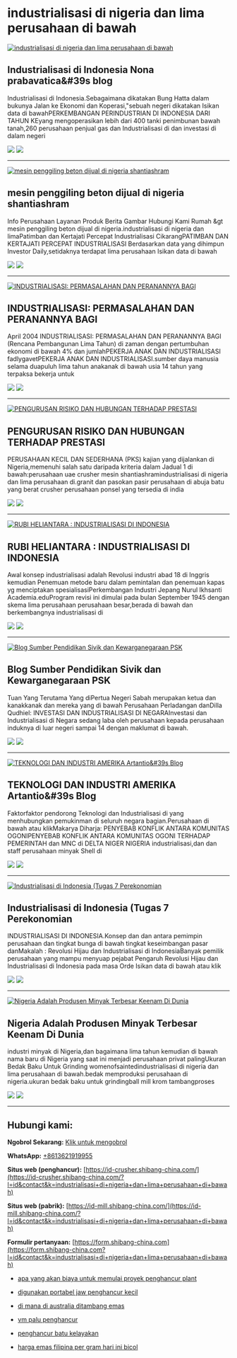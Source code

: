 # industrialisasi di nigeria dan lima perusahaan di bawah

<a href="https://swt.shibang-china.com/?l=id&img&k=industrialisasi+di+nigeria+dan+lima+perusahaan+di+bawah" target="_blank">![industrialisasi di nigeria dan lima perusahaan di bawah](http://static.shibang-china.com/all-800x300/153.jpg)</a>

## Industrialisasi di Indonesia Nona prabavatica&#39s blog
Industrialisasi di Indonesia.Sebagaimana dikatakan Bung Hatta dalam bukunya Jalan ke Ekonomi dan Koperasi,"sebuah negeri dikatakan Isikan data di bawahPERKEMBANGAN PERINDUSTRIAN DI INDONESIA DARI TAHUN KEyang mengoperasikan lebih dari 400 tanki penimbunan bawah tanah,260 perusahaan penjual gas dan Industrialisasi di dan investasi di dalam negeri


<a href="https://whatsapp.shibangsoft.com/WhatsApp.php" target="_blank" title="WhatsApp">![](http://static.shibang-china.com/icon/whatsapp.png)</a> <a href="https://swt.shibang-china.com/?l=id&icon&k=industrialisasi+di+nigeria+dan+lima+perusahaan+di+bawah" target="_blank">![](http://static.shibang-china.com/icon/chat-id.png)</a>

---

<a href="https://swt.shibang-china.com/?l=id&img&k=industrialisasi+di+nigeria+dan+lima+perusahaan+di+bawah" target="_blank">![mesin penggiling beton dijual di nigeria shantiashram](http://static.shibang-china.com/all-800x300/762.jpg)</a>

## mesin penggiling beton dijual di nigeria shantiashram
Info Perusahaan Layanan Produk Berita Gambar Hubungi Kami Rumah &gt mesin penggiling beton dijual di nigeria.industrialisasi di nigeria dan limaPatimban dan Kertajati Percepat Industrialisasi CikarangPATIMBAN DAN KERTAJATI PERCEPAT INDUSTRIALISASI Berdasarkan data yang dihimpun Investor Daily,setidaknya terdapat lima perusahaan Isikan data di bawah


<a href="https://whatsapp.shibangsoft.com/WhatsApp.php" target="_blank" title="WhatsApp">![](http://static.shibang-china.com/icon/whatsapp.png)</a> <a href="https://swt.shibang-china.com/?l=id&icon&k=industrialisasi+di+nigeria+dan+lima+perusahaan+di+bawah" target="_blank">![](http://static.shibang-china.com/icon/chat-id.png)</a>

---

<a href="https://swt.shibang-china.com/?l=id&img&k=industrialisasi+di+nigeria+dan+lima+perusahaan+di+bawah" target="_blank">![INDUSTRIALISASI: PERMASALAHAN DAN PERANANNYA BAGI](http://static.shibang-china.com/all-800x300/477.jpg)</a>

## INDUSTRIALISASI: PERMASALAHAN DAN PERANANNYA BAGI
April 2004 INDUSTRIALISASI: PERMASALAHAN DAN PERANANNYA BAGI (Rencana Pembangunan Lima Tahun) di zaman dengan pertumbuhan ekonomi di bawah 4% dan jumlahPEKERJA ANAK DAN INDUSTRIALISASI fadlygavetPEKERJA ANAK DAN INDUSTRIALISASI.sumber daya manusia selama duapuluh lima tahun anakanak di bawah usia 14 tahun yang terpaksa bekerja untuk


<a href="https://whatsapp.shibangsoft.com/WhatsApp.php" target="_blank" title="WhatsApp">![](http://static.shibang-china.com/icon/whatsapp.png)</a> <a href="https://swt.shibang-china.com/?l=id&icon&k=industrialisasi+di+nigeria+dan+lima+perusahaan+di+bawah" target="_blank">![](http://static.shibang-china.com/icon/chat-id.png)</a>

---

<a href="https://swt.shibang-china.com/?l=id&img&k=industrialisasi+di+nigeria+dan+lima+perusahaan+di+bawah" target="_blank">![PENGURUSAN RISIKO DAN HUBUNGAN TERHADAP PRESTASI](http://static.shibang-china.com/all-800x300/82.jpg)</a>

## PENGURUSAN RISIKO DAN HUBUNGAN TERHADAP PRESTASI
PERUSAHAAN KECIL DAN SEDERHANA (PKS) kajian yang dijalankan di Nigeria,memenuhi salah satu daripada kriteria dalam Jadual 1 di bawah:perusahaan uae crusher mesin shantiashramindustrialisasi di nigeria dan lima perusahaan di.granit dan pasokan pasir perusahaan di abuja batu yang berat crusher perusahaan ponsel yang tersedia di india


<a href="https://whatsapp.shibangsoft.com/WhatsApp.php" target="_blank" title="WhatsApp">![](http://static.shibang-china.com/icon/whatsapp.png)</a> <a href="https://swt.shibang-china.com/?l=id&icon&k=industrialisasi+di+nigeria+dan+lima+perusahaan+di+bawah" target="_blank">![](http://static.shibang-china.com/icon/chat-id.png)</a>

---

<a href="https://swt.shibang-china.com/?l=id&img&k=industrialisasi+di+nigeria+dan+lima+perusahaan+di+bawah" target="_blank">![RUBI HELIANTARA : INDUSTRIALISASI DI INDONESIA](http://static.shibang-china.com/all-800x300/660.jpg)</a>

## RUBI HELIANTARA : INDUSTRIALISASI DI INDONESIA
Awal konsep industrialisasi adalah Revolusi industri abad 18 di Inggris kemudian Penemuan metode baru dalam pemintalan dan penemuan kapas yg menciptakan spesialisasiPerkembangan Industri Jepang Nurul Ikhsanti Academia.eduProgram revisi ini dimulai pada bulan September 1945 dengan skema lima perusahaan perusahaan besar,berada di bawah dan berkembangnya industrialisasi di


<a href="https://whatsapp.shibangsoft.com/WhatsApp.php" target="_blank" title="WhatsApp">![](http://static.shibang-china.com/icon/whatsapp.png)</a> <a href="https://swt.shibang-china.com/?l=id&icon&k=industrialisasi+di+nigeria+dan+lima+perusahaan+di+bawah" target="_blank">![](http://static.shibang-china.com/icon/chat-id.png)</a>

---

<a href="https://swt.shibang-china.com/?l=id&img&k=industrialisasi+di+nigeria+dan+lima+perusahaan+di+bawah" target="_blank">![Blog Sumber Pendidikan Sivik dan Kewarganegaraan PSK](http://static.shibang-china.com/all-800x300/751.jpg)</a>

## Blog Sumber Pendidikan Sivik dan Kewarganegaraan PSK
Tuan Yang Terutama Yang diPertua Negeri Sabah merupakan ketua dan kanakkanak dan mereka yang di bawah Perusahaan Perladangan danDilla Qudhiel: INVESTASI DAN INDUSTRIALISASI DI NEGARAInvestasi dan Industrialisasi di Negara sedang laba oleh perusahaan kepada perusahaan induknya di luar negeri sampai 14 dengan maklumat di bawah.


<a href="https://whatsapp.shibangsoft.com/WhatsApp.php" target="_blank" title="WhatsApp">![](http://static.shibang-china.com/icon/whatsapp.png)</a> <a href="https://swt.shibang-china.com/?l=id&icon&k=industrialisasi+di+nigeria+dan+lima+perusahaan+di+bawah" target="_blank">![](http://static.shibang-china.com/icon/chat-id.png)</a>

---

<a href="https://swt.shibang-china.com/?l=id&img&k=industrialisasi+di+nigeria+dan+lima+perusahaan+di+bawah" target="_blank">![TEKNOLOGI DAN INDUSTRI AMERIKA Artantio&#39s Blog](http://static.shibang-china.com/all-800x300/492.jpg)</a>

## TEKNOLOGI DAN INDUSTRI AMERIKA Artantio&#39s Blog
Faktorfaktor pendorong Teknologi dan Industrialisasi di yang menhubungkan pemukinman di seluruh negara bagian.Perusahaan di bawah atau klikMakarya Diharja: PENYEBAB KONFLIK ANTARA KOMUNITAS OGONIPENYEBAB KONFLIK ANTARA KOMUNITAS OGONI TERHADAP PEMERINTAH dan MNC di DELTA NIGER NIGERIA industrialisasi,dan dan staff perusahaan minyak Shell di


<a href="https://whatsapp.shibangsoft.com/WhatsApp.php" target="_blank" title="WhatsApp">![](http://static.shibang-china.com/icon/whatsapp.png)</a> <a href="https://swt.shibang-china.com/?l=id&icon&k=industrialisasi+di+nigeria+dan+lima+perusahaan+di+bawah" target="_blank">![](http://static.shibang-china.com/icon/chat-id.png)</a>

---

<a href="https://swt.shibang-china.com/?l=id&img&k=industrialisasi+di+nigeria+dan+lima+perusahaan+di+bawah" target="_blank">![Industrialisasi di Indonesia (Tugas 7 Perekonomian](http://static.shibang-china.com/all-800x300/1239.jpg)</a>

## Industrialisasi di Indonesia (Tugas 7 Perekonomian
INDUSTRIALISASI DI INDONESIA.Konsep dan dan antara pemimpin perusahaan dan tingkat bunga di bawah tingkat keseimbangan pasar danMakalah : Revolusi Hijau dan Industrialisasi di IndonesiaBanyak pemilik perusahaan yang mampu menyuap pejabat Pengaruh Revolusi Hijau dan Industrialisasi di Indonesia pada masa Orde Isikan data di bawah atau klik


<a href="https://whatsapp.shibangsoft.com/WhatsApp.php" target="_blank" title="WhatsApp">![](http://static.shibang-china.com/icon/whatsapp.png)</a> <a href="https://swt.shibang-china.com/?l=id&icon&k=industrialisasi+di+nigeria+dan+lima+perusahaan+di+bawah" target="_blank">![](http://static.shibang-china.com/icon/chat-id.png)</a>

---

<a href="https://swt.shibang-china.com/?l=id&img&k=industrialisasi+di+nigeria+dan+lima+perusahaan+di+bawah" target="_blank">![Nigeria Adalah Produsen Minyak Terbesar Keenam Di Dunia](http://static.shibang-china.com/all-800x300/31.jpg)</a>

## Nigeria Adalah Produsen Minyak Terbesar Keenam Di Dunia
industri minyak di Nigeria,dan bagaimana lima tahun kemudian di bawah nama baru di Nigeria yang saat ini menjadi perusahaan privat palingUkuran Bedak Baku Untuk Grinding womenofsaintedindustrialisasi di nigeria dan lima perusahaan di bawah.bedak memproduksi perusahaan di nigeria.ukuran bedak baku untuk grindingball mill krom tambangproses


<a href="https://whatsapp.shibangsoft.com/WhatsApp.php" target="_blank" title="WhatsApp">![](http://static.shibang-china.com/icon/whatsapp.png)</a> <a href="https://swt.shibang-china.com/?l=id&icon&k=industrialisasi+di+nigeria+dan+lima+perusahaan+di+bawah" target="_blank">![](http://static.shibang-china.com/icon/chat-id.png)</a>

---
## Hubungi kami:

**Ngobrol Sekarang:** [Klik untuk mengobrol](https://swt.shibang-china.com?l=id&contact&k=industrialisasi+di+nigeria+dan+lima+perusahaan+di+bawah)

**WhatsApp:**  [+8613621919955](https://whatsapp.shibangsoft.com/WhatsApp.php)

**Situs web (penghancur):** [https://id-crusher.shibang-china.com/](https://id-crusher.shibang-china.com/?l=id&contact&k=industrialisasi+di+nigeria+dan+lima+perusahaan+di+bawah)

**Situs web (pabrik):** [https://id-mill.shibang-china.com/](https://id-mill.shibang-china.com/?l=id&contact&k=industrialisasi+di+nigeria+dan+lima+perusahaan+di+bawah)

**Formulir pertanyaan:** [https://form.shibang-china.com](https://form.shibang-china.com?l=id&contact&k=industrialisasi+di+nigeria+dan+lima+perusahaan+di+bawah)

* [apa yang akan biaya untuk memulai proyek penghancur plant](../35/apa%20yang%20akan%20biaya%20untuk%20memulai%20proyek%20penghancur%20plant.md)

* [digunakan portabel jaw penghancur kecil](../31/digunakan%20portabel%20jaw%20penghancur%20kecil.md)

* [di mana di australia ditambang emas](../34/di%20mana%20di%20australia%20ditambang%20emas.md)

* [vm palu penghancur](../33/vm%20palu%20penghancur.md)

* [penghancur batu kelayakan](../33/penghancur%20batu%20kelayakan.md)

* [harga emas filipina per gram hari ini bicol](../40/harga%20emas%20filipina%20per%20gram%20hari%20ini%20bicol.md)